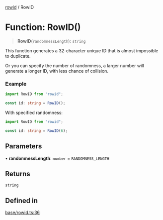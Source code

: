 [rowid](../README.md) / RowID

# Function: RowID()

> **RowID**(`randomnessLength`): `string`

This function generates a 32-character unique ID
that is almost impossible to duplicate.

Or you can specify the number of randomness,
a larger number will generate a longer ID,
with less chance of collision.

### Example

```typescript
import RowID from "rowid";

const id: string = RowID();
```

With specified randomness:

```typescript
import RowID from "rowid";

const id: string = RowID(6);
```

## Parameters

• **randomnessLength**: `number` = `RANDOMNESS_LENGTH`

## Returns

`string`

## Defined in

[base/rowid.ts:36](https://github.com/alpheustangs/rowid.js/blob/68e6ee836f9687b3dbb23a54c93ad90273de5d07/packages/rowid/src/base/rowid.ts#L36)
